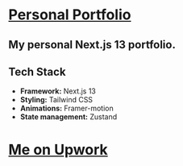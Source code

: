 # [Personal Portfolio](https://vasyaqwe.vercel.app)

## My personal Next.js 13 portfolio.

## Tech Stack

-   **Framework:** Next.js 13
-   **Styling:** Tailwind CSS
-   **Animations:** Framer-motion
-   **State management:** Zustand

# [Me on Upwork](https://www.upwork.com/freelancers/~015c1b113a62e11b13)
